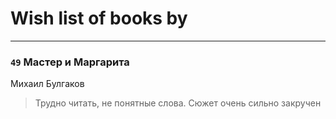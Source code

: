 # Wish list of books by [](https://www.facebook.com/profile.php?id=2242326882760268)
---

### `49` Мастер и Маргарита
Михаил Булгаков
> Трудно читать, не понятные слова. Сюжет очень сильно закручен

